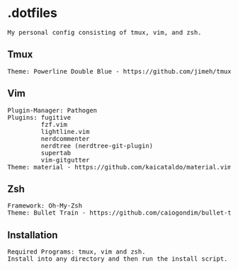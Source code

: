 # .dotfiles
<pre>
My personal config consisting of tmux, vim, and zsh.
</pre>

## Tmux
<pre>
Theme: Powerline Double Blue - https://github.com/jimeh/tmux-themepack 
</pre>

## Vim
<pre>
Plugin-Manager: Pathogen
Plugins: fugitive
         fzf.vim
         lightline.vim
         nerdcommenter
         nerdtree (nerdtree-git-plugin)
         supertab
         vim-gitgutter
Theme: material - https://github.com/kaicataldo/material.vim
</pre>

## Zsh
<pre>
Framework: Oh-My-Zsh
Theme: Bullet Train - https://github.com/caiogondim/bullet-train.zsh
</pre>

## Installation
<pre>
Required Programs: tmux, vim and zsh.
Install into any directory and then run the install script.
</pre>

